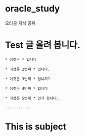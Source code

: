 # oracle_study

 오라클 지식 공유
# Test 글 올려 봅니다.

    * 이것은 * 입니다

    * 이것은 2번쨰 * 입니다.

    * 이것은 3번째 * 입니까? 

    * 이것은 4번째 * 입니다

    * 이것은 5번째 * 인가 봅니다.   

    ...........

# This is subject
